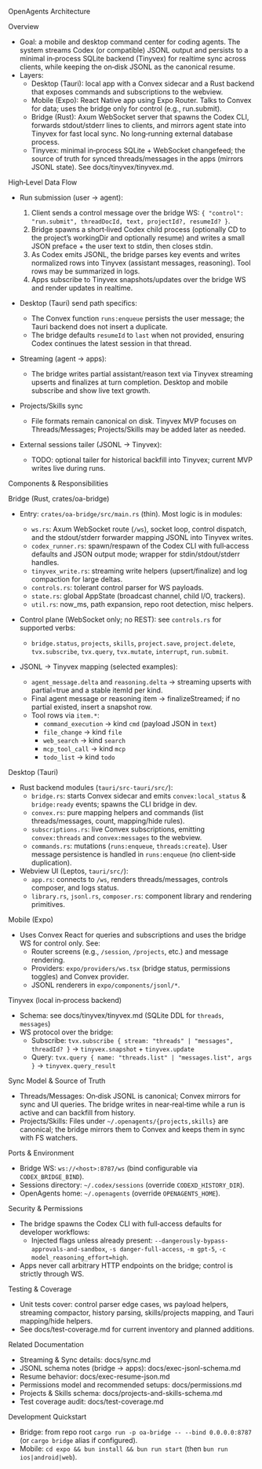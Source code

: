 OpenAgents Architecture

Overview
- Goal: a mobile and desktop command center for coding agents. The system streams Codex (or compatible) JSONL output and persists to a minimal in‑process SQLite backend (Tinyvex) for realtime sync across clients, while keeping the on‑disk JSONL as the canonical resume.
- Layers:
  - Desktop (Tauri): local app with a Convex sidecar and a Rust backend that exposes commands and subscriptions to the webview.
  - Mobile (Expo): React Native app using Expo Router. Talks to Convex for data; uses the bridge only for control (e.g., run.submit).
  - Bridge (Rust): Axum WebSocket server that spawns the Codex CLI, forwards stdout/stderr lines to clients, and mirrors agent state into Tinyvex for fast local sync. No long‑running external database process.
  - Tinyvex: minimal in‑process SQLite + WebSocket changefeed; the source of truth for synced threads/messages in the apps (mirrors JSONL state). See docs/tinyvex/tinyvex.md.

High‑Level Data Flow
- Run submission (user → agent):
  1) Client sends a control message over the bridge WS: `{ "control": "run.submit", threadDocId, text, projectId?, resumeId? }`.
  2) Bridge spawns a short‑lived Codex child process (optionally CD to the project’s workingDir and optionally resume) and writes a small JSON preface + the user text to stdin, then closes stdin.
  3) As Codex emits JSONL, the bridge parses key events and writes normalized rows into Tinyvex (assistant messages, reasoning). Tool rows may be summarized in logs.
  4) Apps subscribe to Tinyvex snapshots/updates over the bridge WS and render updates in realtime.

- Desktop (Tauri) send path specifics:
  - The Convex function `runs:enqueue` persists the user message; the Tauri backend does not insert a duplicate.
  - The bridge defaults `resumeId` to `last` when not provided, ensuring Codex continues the latest session in that thread.

- Streaming (agent → apps):
  - The bridge writes partial assistant/reason text via Tinyvex streaming upserts and finalizes at turn completion. Desktop and mobile subscribe and show live text growth.

- Projects/Skills sync
  - File formats remain canonical on disk. Tinyvex MVP focuses on Threads/Messages; Projects/Skills may be added later as needed.

- External sessions tailer (JSONL → Tinyvex):
  - TODO: optional tailer for historical backfill into Tinyvex; current MVP writes live during runs.

Components & Responsibilities

Bridge (Rust, crates/oa-bridge)
- Entry: `crates/oa-bridge/src/main.rs` (thin). Most logic is in modules:
  - `ws.rs`: Axum WebSocket route (`/ws`), socket loop, control dispatch, and the stdout/stderr forwarder mapping JSONL into Tinyvex writes.
  - `codex_runner.rs`: spawn/respawn of the Codex CLI with full‑access defaults and JSON output mode; wrapper for stdin/stdout/stderr handles.
  - `tinyvex_write.rs`: streaming write helpers (upsert/finalize) and log compaction for large deltas.
  - `controls.rs`: tolerant control parser for WS payloads.
  - `state.rs`: global AppState (broadcast channel, child I/O, trackers).
  - `util.rs`: now_ms, path expansion, repo root detection, misc helpers.

- Control plane (WebSocket only; no REST): see `controls.rs` for supported verbs:
  - `bridge.status`, `projects`, `skills`, `project.save`, `project.delete`, `tvx.subscribe`, `tvx.query`, `tvx.mutate`, `interrupt`, `run.submit`.

- JSONL → Tinyvex mapping (selected examples):
  - `agent_message.delta` and `reasoning.delta` → streaming upserts with partial=true and a stable itemId per kind.
  - Final agent message or reasoning item → finalizeStreamed; if no partial existed, insert a snapshot row.
  - Tool rows via `item.*`:
    - `command_execution` → kind `cmd` (payload JSON in `text`)
    - `file_change` → kind `file`
    - `web_search` → kind `search`
    - `mcp_tool_call` → kind `mcp`
    - `todo_list` → kind `todo`

Desktop (Tauri)
- Rust backend modules (`tauri/src-tauri/src/`):
  - `bridge.rs`: starts Convex sidecar and emits `convex:local_status` & `bridge:ready` events; spawns the CLI bridge in dev.
  - `convex.rs`: pure mapping helpers and commands (list threads/messages, count, mapping/hide rules).
  - `subscriptions.rs`: live Convex subscriptions, emitting `convex:threads` and `convex:messages` to the webview.
  - `commands.rs`: mutations (`runs:enqueue`, `threads:create`). User message persistence is handled in `runs:enqueue` (no client‑side duplication).
- Webview UI (Leptos, `tauri/src/`):
  - `app.rs`: connects to `/ws`, renders threads/messages, controls composer, and logs status.
  - `library.rs`, `jsonl.rs`, `composer.rs`: component library and rendering primitives.

Mobile (Expo)
- Uses Convex React for queries and subscriptions and uses the bridge WS for control only. See:
  - Router screens (e.g., `/session`, `/projects`, etc.) and message rendering.
  - Providers: `expo/providers/ws.tsx` (bridge status, permissions toggles) and Convex provider.
  - JSONL renderers in `expo/components/jsonl/*`.

Tinyvex (local in‑process backend)
- Schema: see docs/tinyvex/tinyvex.md (SQLite DDL for `threads`, `messages`)
- WS protocol over the bridge:
  - Subscribe: `tvx.subscribe { stream: "threads" | "messages", threadId? }` → `tinyvex.snapshot` + `tinyvex.update`
  - Query: `tvx.query { name: "threads.list" | "messages.list", args }` → `tinyvex.query_result`

Sync Model & Source of Truth
- Threads/Messages: On‑disk JSONL is canonical; Convex mirrors for sync and UI queries. The bridge writes in near‑real‑time while a run is active and can backfill from history.
- Projects/Skills: Files under `~/.openagents/{projects,skills}` are canonical; the bridge mirrors them to Convex and keeps them in sync with FS watchers.

Ports & Environment
- Bridge WS: `ws://<host>:8787/ws` (bind configurable via `CODEX_BRIDGE_BIND`).
- Sessions directory: `~/.codex/sessions` (override `CODEXD_HISTORY_DIR`).
- OpenAgents home: `~/.openagents` (override `OPENAGENTS_HOME`).

Security & Permissions
- The bridge spawns the Codex CLI with full‑access defaults for developer workflows:
  - Injected flags unless already present: `--dangerously-bypass-approvals-and-sandbox`, `-s danger-full-access`, `-m gpt-5`, `-c model_reasoning_effort=high`.
- Apps never call arbitrary HTTP endpoints on the bridge; control is strictly through WS.

Testing & Coverage
- Unit tests cover: control parser edge cases, ws payload helpers, streaming compactor, history parsing, skills/projects mapping, and Tauri mapping/hide helpers.
- See docs/test-coverage.md for current inventory and planned additions.

Related Documentation
- Streaming & Sync details: docs/sync.md
- JSONL schema notes (bridge → apps): docs/exec-jsonl-schema.md
- Resume behavior: docs/exec-resume-json.md
- Permissions model and recommended setups: docs/permissions.md
- Projects & Skills schema: docs/projects-and-skills-schema.md
- Test coverage audit: docs/test-coverage.md

Development Quickstart
- Bridge: from repo root `cargo run -p oa-bridge -- --bind 0.0.0.0:8787` (or `cargo bridge` alias if configured).
- Mobile: `cd expo && bun install && bun run start` (then `bun run ios|android|web`).
